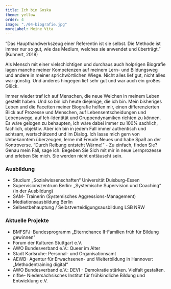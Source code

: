 ```yaml
---
title: Ich bin Goska
theme: yellow
order: 4
image: "./04-biografie.jpg"
moreLabel: Meine Vita
---
```

“Das Haupthandwerkszeug einer Referentin ist sie selbst. Die Methode ist immer
nur so gut, wie das Medium, welches sie anwendet und überträgt.” (Kuhnert, 2018)

Als Mensch mit einer vielschichtigen und durchaus auch holprigen Biografie lagen
manche meiner Kompetenzen auf meinem Lern- und Bildungsweg und andere in meiner
sprichwörtlichen Wiege. Nicht alles lief gut, nicht alles war günstig. Und
anderes hingegen lief sehr gut und war auch ein großes Glück.

<!-- excerpt-end -->

Immer wieder traf ich auf Menschen, die neue Weichen in meinem Leben gestellt
haben. Und so bin ich heute diejenige, die ich bin. Mein bisheriges Leben und
die Facetten meiner Biografie helfen mir, einen differenzierten Blick auf
Prozesse und Menschen, auf Lebensentscheidungen und Lebenswege, auf Ich-Identität
und Gruppendynamiken richten zu können. Es wäre gelogen zu behaupten, ich wäre
dabei immer zu 100% sachlich, fachlich, objektiv. Aber ich bin in jedem Fall
immer authentisch und achtsam, wertschätzend und im Dialog. Ich lasse mich gern
von Unbekanntem überzeugen, lerne mit Freude Neues und habe Spaß an der
Kontroverse. “Durch Reibung entsteht Wärme!” - Zu einfach, finden Sie? Genau
mein Fall, sage ich. Begeben Sie Sich mit mir in neue Lernprozesse und erleben
Sie mich. Sie werden nicht enttäuscht sein.



### Ausbildung

- Studium „Sozialwissenschaften“ Universität Duisburg-Essen
- Supervisionszentrum Berlin: „Systemische Supervision und Coaching“ (in der Ausbildung)
- SAM- Trainerin (Systemisches Aggressions-Management)
- Mediationsausbildung Berlin
- Selbestbehauptung / Selbstverteidigungsausbildung LSB NRW


### Aktuelle Projekte

- BMFSFJ: Bundesprogramm „Elternchance II-Familien früh für Bildung gewinnen"
- Forum der Kulturen Stuttgart e.V.
- AWO Bundesverband e.V.: Queer im Alter
- Stadt Karlsruhe: Personal- und Organisationsamt
- AEWB- Agentur für Erwachsenen- und Weiterbildung in Hannover: „Methodentraining digital“
- AWO Bundesverband e.V.: DEVI - Demokratie stärken. Vielfalt gestalten.
- nifbe- Niedersächsisches Institut für frühkindliche Bildung und Entwicklung e.V.
